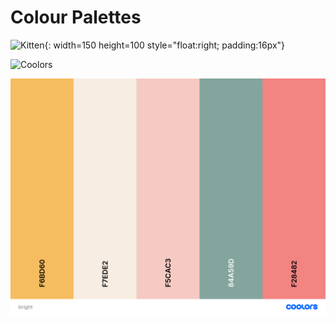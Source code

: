 # Colour Palettes

![Kitten](/media/2018/08/kitten.jpg){: width=150 height=100 style="float:right; padding:16px"}




![Coolors](https://coolors.co/000000-14213d-fca311-e5e5e5-ffffff)


![Bright](./palettes/bright.png)
